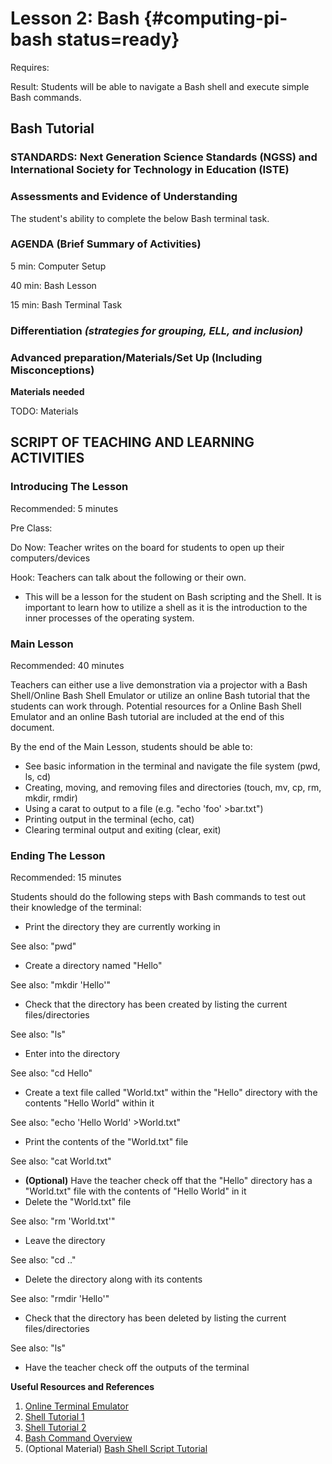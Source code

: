 # Lesson 2: Bash {#computing-pi-bash status=ready}

<div class='requirements' markdown='1'>

Requires: 

Result: Students will be able to navigate a Bash shell and execute simple Bash commands.

</div>

## Bash Tutorial


### STANDARDS: Next Generation Science Standards (NGSS) and International Society for Technology in Education (ISTE)



### Assessments and Evidence of Understanding

The student's ability to complete the below Bash terminal task.

### AGENDA (Brief Summary of Activities)

5 min: Computer Setup

40 min: Bash Lesson

15 min: Bash Terminal Task

### Differentiation _(strategies for grouping, ELL, and inclusion)_


### Advanced preparation/Materials/Set Up (Including Misconceptions)

**Materials needed**

TODO: Materials

## SCRIPT OF TEACHING AND LEARNING ACTIVITIES


### Introducing The Lesson

Recommended: 5 minutes

Pre Class:

Do Now: Teacher writes on the board for students to open up their computers/devices 

Hook: Teachers can talk about the following or their own.

-  This will be a lesson for the student on Bash scripting and the Shell. It is important to learn how to utilize a shell as it is the introduction to the inner processes of the operating system.

### Main Lesson

Recommended: 40 minutes

Teachers can either use a live demonstration via a projector with a Bash Shell/Online Bash Shell Emulator or utilize an online Bash tutorial that the students can work through. Potential resources for a Online Bash Shell Emulator and an online Bash tutorial are included at the end of this document.

By the end of the Main Lesson, students should be able to:

-  See basic information in the terminal and navigate the file system (pwd, ls, cd)
-  Creating, moving, and removing files and directories (touch, mv, cp, rm, mkdir, rmdir)
-  Using a carat to output to a file (e.g. "echo 'foo' >bar.txt")
- Printing output in the terminal (echo, cat)
-  Clearing terminal output and exiting (clear, exit)

### Ending The Lesson

Recommended: 15 minutes

Students should do the following steps with Bash commands to test out their knowledge of the terminal:

-  Print the directory they are currently working in 

See also: "pwd"

-  Create a directory named "Hello"

See also: "mkdir 'Hello'"

-  Check that the directory has been created by listing the current files/directories

See also: "ls"

-  Enter into the directory 

See also: "cd Hello"

-  Create a text file called "World.txt" within the "Hello" directory with the contents "Hello World" within it

See also: "echo 'Hello World' >World.txt"

-  Print the contents of the "World.txt" file

See also: "cat World.txt"

-  **(Optional)** Have the teacher check off that the "Hello" directory has a "World.txt" file with the contents of "Hello World" in it
-  Delete the "World.txt" file

See also: "rm 'World.txt'"

-  Leave the directory

See also: "cd .."

-  Delete the directory along with its contents

See also: "rmdir 'Hello'"

-  Check that the directory has been deleted by listing the current files/directories

See also: "ls"

-  Have the teacher check off the outputs of the terminal

**Useful Resources and References**

1. [Online Terminal Emulator](https://cocalc.com/doc/terminal.html)
2. [Shell Tutorial 1](https://www.youtube.com/watch?v=cBokz0LTizk)
3. [Shell Tutorial 2](http://linuxcommand.org/lc3_learning_the_shell.php)
3. [Bash Command Overview](https://www.educative.io/blog/bash-shell-command-cheat-sheet)
3. (Optional Material) [Bash Shell Script Tutorial](https://www.youtube.com/watch?v=F-gskSl4pwQ)

